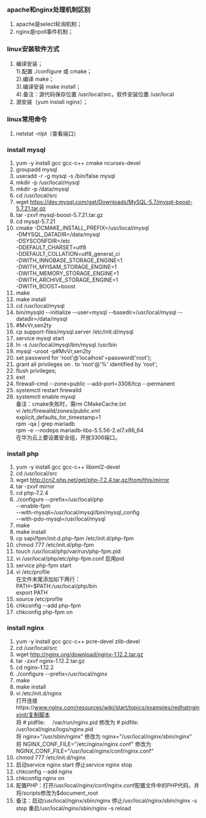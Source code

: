 ### apache和nginx处理机制区别
1. apache是select轮询机制；  
2. nginx是rpoll事件机制；
### linux安装软件方式
1. 编译安装；  
1).配置 ./configure 或 cmake；  
2).编译 make；  
3).编译安装 make install；  
4).备注：源代码保存位置 /usr/local/src，软件安装位置 /usr/local
2. 源安装（yum install nginx）；
### linux常用命令
1. netstat -nlpt（查看端口）
### install mysql
1. yum -y install gcc gcc-c++ cmake ncurses-devel  
2. groupadd mysql  
3. useradd -r -g mysql -s /bin/false mysql  
4. mkdir -p /usr/local/mysql  
5. mkdir -p /data/mysql  
6. cd /usr/local/src  
7. wget https://dev.mysql.com/get/Downloads/MySQL-5.7/mysql-boost-5.7.21.tar.gz  
8. tar -zxvf mysql-boost-5.7.21.tar.gz  
9. cd mysql-5.7.21  
10. cmake -DCMAKE_INSTALL_PREFIX=/usr/local/mysql \
-DMYSQL_DATADIR=/data/mysql \
-DSYSCONFDIR=/etc \
-DDEFAULT_CHARSET=utf8 \
-DDEFAULT_COLLATION=utf8_general_ci \
-DWITH_INNOBASE_STORAGE_ENGINE=1 \
-DWITH_MYISAM_STORAGE_ENGINE=1 \
-DWITH_MEMORY_STORAGE_ENGINE=1 \
-DWITH_ARCHIVE_STORAGE_ENGINE=1 \
-DWITH_BOOST=boost  
11. make
12. make install  
13. cd /usr/local/mysql  
14. bin/mysqld --initialize --user=mysql --basedir=/usr/local/mysql --datadir=/data/mysql  
15. #MvVr,sen2ty  
16. cp support-files/mysql.server /etc/init.d/mysql  
17. service mysql start  
18. ln -s /usr/local/mysql/bin/mysql /usr/bin  
19. mysql -uroot -p#MvVr,sen2ty  
20. set password for 'root'@'localhost'=password('root');  
21. grant all privileges on *.* to 'root'@'%' identified by 'root';  
22. flush privileges;  
23. exit  
24. firewall-cmd --zone=public --add-port=3306/tcp --permanent  
25. systemctl restart firewalld  
26. systemctl enable mysql  
备注：cmake失败时，需rm CMakeCache.txt   
vi /etc/firewalld/zones/public.xml  
explicit_defaults_for_timestamp=1  
rpm -qa | grep mariadb  
rpm -e --nodeps mariadb-libs-5.5.56-2.el7.x86_64  
在华为云上要设置安全组，开放3306端口。  
### install php
1. yum -y install gcc gcc-c++ libxml2-devel 
2. cd /usr/local/src  
3. wget http://cn2.php.net/get/php-7.2.4.tar.gz/from/this/mirror  
4. tar -zxvf mirror  
5. cd php-7.2.4  
6. ./configure --prefix=/usr/local/php \
   --enable-fpm \
   --with-mysqli=/usr/local/mysql/bin/mysql_config \
   --with-pdo-mysql=/usr/local/mysql  
7. make  
8. make install  
9. cp sapi/fpm/init.d.php-fpm /etc/init.d/php-fpm  
10. chmod 777 /etc/init.d/php-fpm  
11. touch /usr/local/php/var/run/php-fpm.pid  
12. vi /usr/local/php/etc/php-fpm.conf 启用pid
13. service php-fpm start
14. vi /etc/profile  
    在文件末尾添加如下两行：  
    PATH=$PATH:/usr/local/php/bin  
    export PATH  
15. source /etc/profile  
16. chkconfig --add php-fpm  
17. chkconfig php-fpm on
### install nginx
1. yum -y install gcc gcc-c++ pcre-devel zlib-devel  
2. cd /usr/local/src
3. wget http://nginx.org/download/nginx-1.12.2.tar.gz  
4. tar -zxvf nginx-1.12.2.tar.gz  
5. cd nginx-1.12.2  
6. ./configure --prefix=/usr/local/nginx
7. make
8. make install  
9. vi /etc/init.d/nginx  
   打开连接https://www.nginx.com/resources/wiki/start/topics/examples/redhatnginxinit/复制脚本  
   将 # pidfile:     /var/run/nginx.pid 修改为 # pidfile:     /usr/local/nginx/logs/nginx.pid  
   将 nginx="/usr/sbin/nginx" 修改为 nginx="/usr/local/nginx/sbin/nginx"  
   将 NGINX_CONF_FILE="/etc/nginx/nginx.conf" 修改为 NGINX_CONF_FILE="/usr/local/nginx/conf/nginx.conf"  
10. chmod 777 /etc/init.d/nginx  
11. 启动service nginx start 停止service nginx stop  
12. chkconfig --add nginx
13. chkconfig nginx on  
14. 配置PHP：打开/usr/local/nginx/conf/nginx.conf配置文件中的PHP代码，并将/scripts修改为$document_root  
15. 备注：启动/usr/local/nginx/sbin/nginx 停止/usr/local/nginx/sbin/nginx -s stop 重启/usr/local/nginx/sbin/nginx -s reload 
